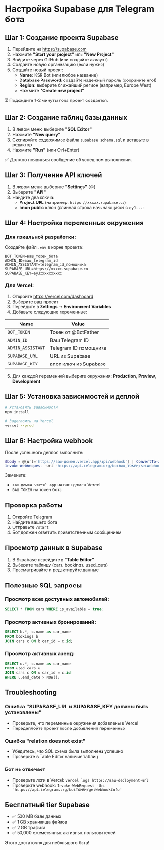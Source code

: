# Настройка Supabase для Telegram бота

## Шаг 1: Создание проекта Supabase

1. Перейдите на https://supabase.com
2. Нажмите **"Start your project"** или **"New Project"**
3. Войдите через GitHub (или создайте аккаунт)
4. Создайте новую организацию (если нужно)
5. Создайте новый проект:
   - **Name**: KSR Bot (или любое название)
   - **Database Password**: создайте надежный пароль (сохраните его!)
   - **Region**: выберите ближайший регион (например, Europe West)
   - Нажмите **"Create new project"**

⏳ Подождите 1-2 минуты пока проект создается.

## Шаг 2: Создание таблиц базы данных

1. В левом меню выберите **"SQL Editor"**
2. Нажмите **"New query"**
3. Скопируйте содержимое файла `supabase_schema.sql` и вставьте в редактор
4. Нажмите **"Run"** (или Ctrl+Enter)

✅ Должно появиться сообщение об успешном выполнении.

## Шаг 3: Получение API ключей

1. В левом меню выберите **"Settings"** (⚙️)
2. Выберите **"API"**
3. Найдите два ключа:
   - **Project URL** (например: `https://xxxxx.supabase.co`)
   - **anon public** ключ (длинная строка начинающаяся с `eyJ...`)

## Шаг 4: Настройка переменных окружения

### Для локальной разработки:

Создайте файл `.env` в корне проекта:

```env
BOT_TOKEN=ваш_токен_бота
ADMIN_ID=ваш_telegram_id
ADMIN_ASSISTANT=telegram_id_помощника
SUPABASE_URL=https://xxxxx.supabase.co
SUPABASE_KEY=eyJхххххххххх
```

### Для Vercel:

1. Откройте https://vercel.com/dashboard
2. Выберите ваш проект
3. Перейдите в **Settings** → **Environment Variables**
4. Добавьте следующие переменные:

| Name | Value |
|------|-------|
| `BOT_TOKEN` | Токен от @BotFather |
| `ADMIN_ID` | Ваш Telegram ID |
| `ADMIN_ASSISTANT` | Telegram ID помощника |
| `SUPABASE_URL` | URL из Supabase |
| `SUPABASE_KEY` | anon ключ из Supabase |

5. Для каждой переменной выберите окружения: **Production**, **Preview**, **Development**

## Шаг 5: Установка зависимостей и деплой

```bash
# Установить зависимости
npm install

# Задеплоить на Vercel
vercel --prod
```

## Шаг 6: Настройка webhook

После успешного деплоя выполните:

```powershell
$body = @{url='https://ваш-домен.vercel.app/api/webhook'} | ConvertTo-Json
Invoke-WebRequest -Uri 'https://api.telegram.org/botВАШ_ТОКЕН/setWebhook' -Method POST -Body $body -ContentType 'application/json'
```

Замените:
- `ваш-домен.vercel.app` на ваш домен Vercel
- `ВАШ_ТОКЕН` на токен бота

## Проверка работы

1. Откройте Telegram
2. Найдите вашего бота
3. Отправьте `/start`
4. Бот должен ответить приветственным сообщением

## Просмотр данных в Supabase

1. В Supabase перейдите в **"Table Editor"**
2. Выберите таблицу (cars, bookings, used_cars)
3. Просматривайте и редактируйте данные

## Полезные SQL запросы

### Просмотр всех доступных автомобилей:
```sql
SELECT * FROM cars WHERE is_available = true;
```

### Просмотр активных бронирований:
```sql
SELECT b.*, c.name as car_name 
FROM bookings b 
JOIN cars c ON b.car_id = c.id;
```

### Просмотр активных аренд:
```sql
SELECT u.*, c.name as car_name 
FROM used_cars u 
JOIN cars c ON u.car_id = c.id 
WHERE u.end_date > NOW();
```

## Troubleshooting

### Ошибка "SUPABASE_URL и SUPABASE_KEY должны быть установлены"
- Проверьте, что переменные окружения добавлены в Vercel
- Передеплойте проект после добавления переменных

### Ошибка "relation does not exist"
- Убедитесь, что SQL схема была выполнена успешно
- Проверьте в Table Editor наличие таблиц

### Бот не отвечает
- Проверьте логи в Vercel: `vercel logs https://ваш-deployment-url`
- Проверьте webhook: `Invoke-WebRequest -Uri "https://api.telegram.org/botТОКЕН/getWebhookInfo"`

## Бесплатный tier Supabase

- ✅ 500 MB базы данных
- ✅ 1 GB хранилища файлов
- ✅ 2 GB трафика
- ✅ 50,000 ежемесячных активных пользователей

Этого достаточно для небольшого бота!
